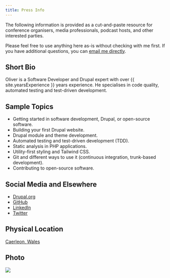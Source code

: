 ```yaml
---
title: Press Info
---
```


The following information is provided as a cut-and-paste resource for conference organisers, media professionals, podcast hosts, and other interested parties.

Please feel free to use anything here as-is without checking with me first. If you have additional questions, you can <a href="mailto:{{ site.email }}">email me directly</a>.

## Short Bio

Oliver is a Software Developer and Drupal expert with over {{ site.yearsExperience }} years experience. He specialises in code quality, automated testing and test-driven development.

## Sample Topics

* Getting started in software development, Drupal, or open-source software.
* Building your first Drupal website.
* Drupal module and theme development.
* Automated testing and test-driven development (TDD).
* Static analysis in PHP applications.
* Utility-first styling and Tailwind CSS.
* Git and different ways to use it (continuous integration, trunk-based development).
* Contributing to open-source software.

## Social Media and Elsewhere

* [Drupal.org][drupal]
* [GitHub][]
* [LinkedIn][]
* [Twitter][]

## Physical Location

[Caerleon, Wales](https://www.google.co.uk/maps/place/Caerleon,+Newport)

## Photo

![](/assets/images/social-avatar.jpg)

[drupal]: https://www.drupal.org/u/opdavies
[github]: https://github.com/opdavies
[linkedin]: https://www.linkedin.com/in/opdavies
[twitter]: https://twitter.com/opdavies
